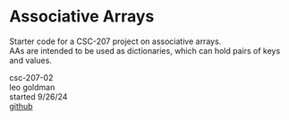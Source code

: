 Associative Arrays
==================

Starter code for a CSC-207 project on associative arrays.  
AAs are intended to be used as dictionaries, which can hold pairs of keys and values.

csc-207-02  
leo goldman  
started 9/26/24  
[github](https://github.com/gold-leo/207-mp4)
